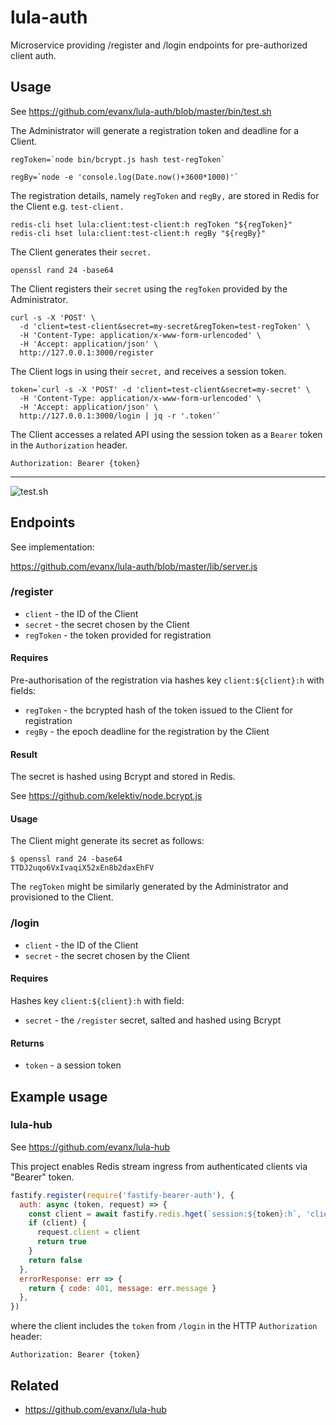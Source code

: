 # lula-auth

Microservice providing /register and /login endpoints for pre-authorized client auth.

## Usage

See https://github.com/evanx/lula-auth/blob/master/bin/test.sh

The Administrator will generate a registration token and deadline for a Client.

```shell
regToken=`node bin/bcrypt.js hash test-regToken`
```

```shell
regBy=`node -e 'console.log(Date.now()+3600*1000)'`
```

The registration details, namely `regToken` and `regBy,` are stored in Redis for the Client e.g. `test-client.`

```shell
redis-cli hset lula:client:test-client:h regToken "${regToken}"
redis-cli hset lula:client:test-client:h regBy "${regBy}"
```

The Client generates their `secret.`

```
openssl rand 24 -base64
```

The Client registers their `secret` using the `regToken` provided by the Administrator.

```shell
curl -s -X 'POST' \
  -d 'client=test-client&secret=my-secret&regToken=test-regToken' \
  -H 'Content-Type: application/x-www-form-urlencoded' \
  -H 'Accept: application/json' \
  http://127.0.0.1:3000/register
```

The Client logs in using their `secret,` and receives a session token.

```shell
token=`curl -s -X 'POST' -d 'client=test-client&secret=my-secret' \
  -H 'Content-Type: application/x-www-form-urlencoded' \
  -H 'Accept: application/json' \
  http://127.0.0.1:3000/login | jq -r '.token'`
```

The Client accesses a related API using the session token as a `Bearer` token in the `Authorization` header.

```
Authorization: Bearer {token}
```

<hr>

![test.sh](/docs/20190903-test.jpg?raw=true 'test.sh')

## Endpoints

See implementation:

https://github.com/evanx/lula-auth/blob/master/lib/server.js

### /register

- `client` - the ID of the Client
- `secret` - the secret chosen by the Client
- `regToken` - the token provided for registration

#### Requires

Pre-authorisation of the registration via hashes key `client:${client}:h` with fields:

- `regToken` - the bcrypted hash of the token issued to the Client for registration
- `regBy` - the epoch deadline for the registration by the Client

#### Result

The secret is hashed using Bcrypt and stored in Redis.

See https://github.com/kelektiv/node.bcrypt.js

#### Usage

The Client might generate its secret as follows:

```shell
$ openssl rand 24 -base64
TTDJ2uqo6VxIvaqiX52xEn8b2daxEhFV
```

The `regToken` might be similarly generated by the Administrator and provisioned to the Client.

### /login

- `client` - the ID of the Client
- `secret` - the secret chosen by the Client

#### Requires

Hashes key `client:${client}:h` with field:

- `secret` - the `/register` secret, salted and hashed using Bcrypt

#### Returns

- `token` - a session token

## Example usage

### lula-hub

See https://github.com/evanx/lula-hub

This project enables Redis stream ingress from authenticated clients via "Bearer" token.

```javascript
fastify.register(require('fastify-bearer-auth'), {
  auth: async (token, request) => {
    const client = await fastify.redis.hget(`session:${token}:h`, 'client')
    if (client) {
      request.client = client
      return true
    }
    return false
  },
  errorResponse: err => {
    return { code: 401, message: err.message }
  },
})
```

where the client includes the `token` from `/login` in the HTTP `Authorization` header:

```
Authorization: Bearer {token}
```

## Related

- https://github.com/evanx/lula-hub
